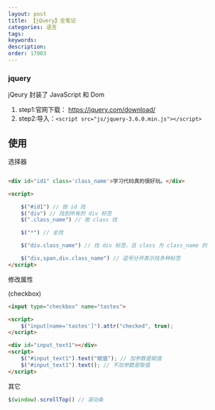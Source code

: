 ```yaml
---
layout: post
title: 【jQuery】全笔记
categories: 语言
tags:
keywords:
description:
order: 17003
---
```




### jquery

jQeury 封装了 JavaScript 和 Dom


1. step1:官网下载： https://jquery.com/download/
2. step2:导入：`<script src="js/jquery-3.6.0.min.js"></script>`


## 使用

选择器

```html

<div id="id1" class='class_name'>学习代码真的很好玩。</div>

<script>

    $("#id1") // 按 id 找
    $("div") // 找到所有的 div 标签
    $(".class_name") // 按 class 找

    $("*") // 全找

    $("div.class_name") // 找 div 标签，且 class 为 class_name 的

    $("div,span,div.class_name") // 逗号分开表示找多种标签
</script>

```


修改属性

(checkbox)
```html
<input type="checkbox" name="tastes">

<script>
    $("input[name='tastes']").attr("checked", true);
</script>
```


```html
<div id="input_text1"></div>
<script>
    $("#input_text1").text("赋值"); // 加参数是赋值
    $("#input_text1").text(); // 不加参数是取值
</script>
```

其它

```javascript
$(window).scrollTop() // 滚动条
```
